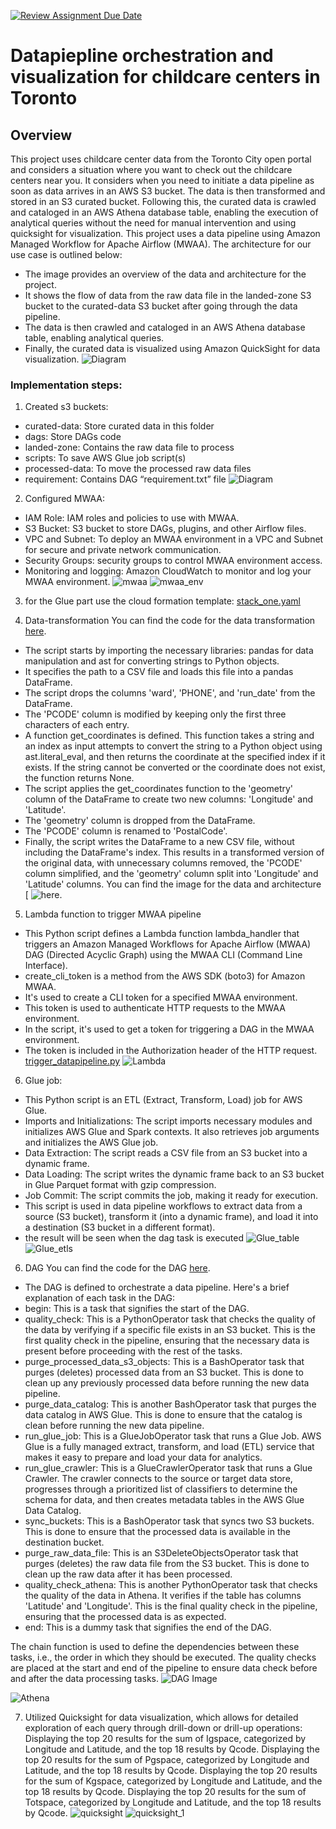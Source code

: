 [![Review Assignment Due Date](https://classroom.github.com/assets/deadline-readme-button-24ddc0f5d75046c5622901739e7c5dd533143b0c8e959d652212380cedb1ea36.svg)](https://classroom.github.com/a/1lXY_Wlg)

# Datapiepline orchestration and visualization for childcare centers in Toronto

## Overview
This project uses childcare center data from the Toronto City open portal and considers a situation where you want to check out the childcare centers near you. It considers when you need to initiate a data pipeline as soon as data arrives in an AWS S3 bucket. The data is then transformed and stored in an S3 curated bucket. Following this, the curated data is crawled and cataloged in an AWS Athena database table, enabling the execution of analytical queries without the need for manual intervention and using quicksight for visualization. This project uses a data pipeline using Amazon Managed Workflow for Apache Airflow (MWAA). The architecture for our use case is outlined below:

- The image provides an overview of the data and architecture for the project.
- It shows the flow of data from the raw data file in the landed-zone S3 bucket to the curated-data S3 bucket after going through the data pipeline.
- The data is then crawled and cataloged in an AWS Athena database table, enabling analytical queries.
- Finally, the curated data is visualized using Amazon QuickSight for data visualization.
![Diagram](images/mwaa-data-pipeline-architecture.png)

### Implementation steps:

1. Created s3 buckets:
- curated-data: Store curated data in this folder
- dags: Store DAGs code
- landed-zone: Contains the raw data file to process
- scripts: To save AWS Glue job script(s)
- processed-data: To move the processed raw data files
- requirement: Contains DAG “requirement.txt” file
![Diagram](images/s3_bucket.png)

2. Configured MWAA: 
- IAM Role: IAM roles and policies to use with MWAA.
- S3 Bucket: S3 bucket to store DAGs, plugins, and other Airflow files.
- VPC and Subnet: To deploy an MWAA environment in a VPC and Subnet for secure and private network communication.
- Security Groups: security groups to control MWAA environment access.
- Monitoring and logging: Amazon CloudWatch to monitor and log your MWAA environment.
![mwaa](images/mwaa_env.png)
![mwaa_env](images/mwaa_env_1.png)

3. for the Glue part use the cloud formation template:
[stack_one.yaml](cloudformation/stack_one.yaml)

4. Data-transformation
You can find the code for the data transformation [here](src/code/data-transformation.py).
- The script starts by importing the necessary libraries: pandas for data manipulation and ast for converting strings to Python objects.
- It specifies the path to a CSV file and loads this file into a pandas DataFrame.
- The script drops the columns 'ward', 'PHONE', and 'run_date' from the DataFrame.
- The 'PCODE' column is modified by keeping only the first three characters of each entry.
- A function get_coordinates is defined. This function takes a string and an index as input attempts to convert the string to a Python object using ast.literal_eval, and then returns the coordinate at the specified index if it exists. If the string cannot be converted or the coordinate does not exist, the function returns None.
- The script applies the get_coordinates function to the 'geometry' column of the DataFrame to create two new columns: 'Longitude' and 'Latitude'.
- The 'geometry' column is dropped from the DataFrame.
- The 'PCODE' column is renamed to 'PostalCode'.
- Finally, the script writes the DataFrame to a new CSV file, without including the DataFrame's index. This results in a transformed version of the original data, with unnecessary columns removed, the 'PCODE' column simplified, and the 'geometry' column split into 'Longitude' and 'Latitude' columns.
You can find the image for the data and architecture [
![here](images/data.png).

5. Lambda function to trigger MWAA pipeline
- This Python script defines a Lambda function lambda_handler that triggers an Amazon Managed Workflows for Apache Airflow (MWAA) DAG (Directed Acyclic Graph) using the MWAA CLI (Command Line Interface).
- create_cli_token is a method from the AWS SDK (boto3) for Amazon MWAA.
- It's used to create a CLI token for a specified MWAA environment.
- This token is used to authenticate HTTP requests to the MWAA environment.
- In the script, it's used to get a token for triggering a DAG in the MWAA environment.
- The token is included in the Authorization header of the HTTP request.
[trigger_datapipeline.py](src/lambda/trigger_datapipeline.py)
![Lambda](images/lambda.png)

6. Glue job:
- This Python script is an ETL (Extract, Transform, Load) job for AWS Glue. 
- Imports and Initializations: The script imports necessary modules and initializes AWS Glue and Spark contexts. It also retrieves job arguments and initializes the AWS Glue job.
- Data Extraction: The script reads a CSV file from an S3 bucket into a dynamic frame.
- Data Loading: The script writes the dynamic frame back to an S3 bucket in Glue Parquet format with gzip compression.
- Job Commit: The script commits the job, making it ready for execution.
- This script is used in data pipeline workflows to extract data from a source (S3 bucket), transform it (into a dynamic frame), and load it into a destination (S3 bucket in a different format).
- the result will be seen when the dag task is executed 
![Glue_table](images/glue_table.png)
![Glue_etls](images/glue_etls.png)

6. DAG
You can find the code for the DAG [here](src/dag/datapipeline-orc-one.py).
- The DAG is defined to orchestrate a data pipeline. Here's a brief explanation of each task in the DAG:
- begin: This is a task that signifies the start of the DAG.
- quality_check: This is a PythonOperator task that checks the quality of the data by verifying if a specific file exists in an S3 bucket. 
This is the first quality check in the pipeline, ensuring that the necessary data is present before proceeding with the rest of the tasks.
- purge_processed_data_s3_objects: This is a BashOperator task that purges (deletes) processed data from an S3 bucket. 
This is done to clean up any previously processed data before running the new data pipeline.
- purge_data_catalog: This is another BashOperator task that purges the data catalog in AWS Glue. 
This is done to ensure that the catalog is clean before running the new data pipeline.
- run_glue_job: This is a GlueJobOperator task that runs a Glue Job. AWS Glue is a fully managed extract, transform, and load (ETL) service that makes it easy to prepare and load your data for analytics.
- run_glue_crawler: This is a GlueCrawlerOperator task that runs a Glue Crawler. 
The crawler connects to the source or target data store, progresses through a prioritized list of classifiers to determine the schema for data, and then creates metadata tables in the AWS Glue Data Catalog.
- sync_buckets: This is a BashOperator task that syncs two S3 buckets. This is done to ensure that the processed data is available in the destination bucket.
- purge_raw_data_file: This is an S3DeleteObjectsOperator task that purges (deletes) the raw data file from the S3 bucket. This is done to clean up the raw data after it has been processed.
- quality_check_athena: This is another PythonOperator task that checks the quality of the data in Athena. It verifies if the table has columns 'Latitude' and 'Longitude'. This is the final quality check in the pipeline, ensuring that the processed data is as expected.
- end: This is a dummy task that signifies the end of the DAG.

The chain function is used to define the dependencies between these tasks, i.e., the order in which they should be executed. The quality checks are placed at the start and end of the pipeline to ensure data check before and after the data processing tasks.
![DAG Image](images/dag_mwaa.png)

![Athena](images/Athena.png)

7. Utilized Quicksight for data visualization, which allows for detailed exploration of each query through drill-down or drill-up operations:
Displaying the top 20 results for the sum of Igspace, categorized by Longitude and Latitude, and the top 18 results by Qcode.
Displaying the top 20 results for the sum of Pgspace, categorized by Longitude and Latitude, and the top 18 results by Qcode.
Displaying the top 20 results for the sum of Kgspace, categorized by Longitude and Latitude, and the top 18 results by Qcode.
Displaying the top 20 results for the sum of Totspace, categorized by Longitude and Latitude, and the top 18 results by Qcode.
![quicksight](images/quicksight.png)
![quicksight_1](images/quicksight_1.png)

	



	




